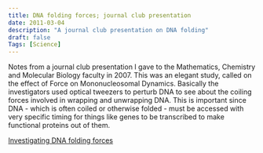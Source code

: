 ```yaml
---
title: DNA folding forces; journal club presentation
date: 2011-03-04
description: "A journal club presentation on DNA folding"
draft: false 
Tags: [Science]
---
```

Notes from a journal club presentation I gave to the Mathematics, Chemistry and Molecular Biology faculty in 2007. This was an elegant study, called on the effect of Force on Mononucleosomal Dynamics. Basically the investigators used optical tweezers to perturb DNA to see about the coiling forces involved in wrapping and unwrapping DNA. This is important since DNA - which is often coiled or otherwise folded - must be accessed with very specific timing for things like genes to be transcribed to make functional proteins out of them.

[Investigating DNA folding forces][1]

[1]:	bioinformatics_journalclub_preso_aakerstein_feb2007-vff1.pdf